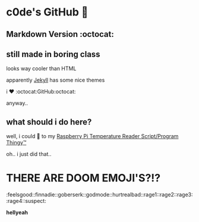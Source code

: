 # c0de's GitHub :floppy_disk:

## Markdown Version :octocat:

## still made in boring class

looks way cooler than HTML

apparently [Jekyll](https://jekyllrb.com/) has some nice themes

i :heart: :octocat:GitHub:octocat:


anyway..

## what should i do here?
well, i could :link: to my [Raspberry Pi Temperature Reader Script/Program Thingy:tm:](https://github.com/c0deisme/pitemp)

oh.. i just did that..


# THERE ARE DOOM EMOJI'S?!?
:feelsgood::finnadie::goberserk::godmode::hurtrealbad::rage1::rage2::rage3::rage4::suspect:

**hellyeah**
